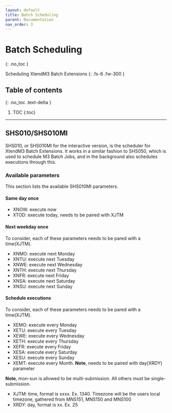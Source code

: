 ```yaml
---
layout: default
title: Batch Scheduling
parent: Documentation
nav_order: 3
---
```


# Batch Scheduling
{: .no_toc }

Scheduling XtendM3 Batch Extensions
{: .fs-6 .fw-300 }

## Table of contents
{: .no_toc .text-delta }

1. TOC
{:toc}

---

## SHS010/SHS010MI
SHS010, or SHS010MI for the interactive version, is the scheduler for XtendM3 Batch Extensions. It works in a similar fashion to SHS050, which is used to schedule M3 Batch Jobs, and in the background also schedules executions through this.

### Available parameters
This section lists the available SHS010MI parameters. 

#### Same day once
* XNOW: execute now
* XTOD: execute today, needs to be paired with XJTM

#### Next weekday once
To consider, each of these parameters needs to be pared with a time(XJTM).
* XNMO: execute next Monday
* XNTU: execute next Tuesday
* XNWE: execute next Wednesday
* XNTH: execute next Thursday
* XNFR: execute next Friday
* XNSA: execute next Saturday
* XNSU: execute next Sunday

#### Schedule executions
To consider, each of these parameters needs to be pared with a time(XJTM).
* XEMO: execute every Monday
* XETU: execute every Tuesday
* XEWE: execute every Wednesday
* XETH: execute every Thursday
* XEFR: execute every Friday
* XESA: execute every Saturday
* XESU: execute every Sunday
* XEMT: execute every Month. <b>Note</b>, needs to be paired with day(XRDY) parameter

<b>Note</b>, mon-sun is allowed to be multi-submission. All others must be single-submission.

* XJTM: time, format is xxxx. Ex. 1340. Timezone will be the users local timezone, gathered from MNS151, MNS150 and MNS100
* XRDY: day, format is xx. Ex. 25
